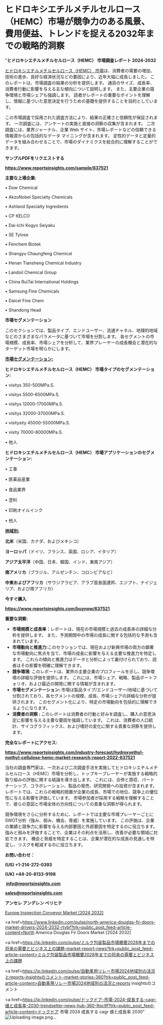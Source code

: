 # ヒドロキシエチルメチルセルロース（HEMC）市場が競争力のある風景、費用便益、トレンドを捉える2032年までの戦略的洞察

"<strong>ヒドロキシエチルメチルセルロース（HEMC） 市場調査レポート 2024-2032</strong>

<a href=https://www.reportsinsights.com/sample/637521>ヒドロキシエチルメチルセルロース（HEMC） 市場</a>は、消費者の需要の増加、技術の進歩、良好な経済状況などの要因により、近年大幅に成長しました。 このレポートは、市場調査の結果の分析を提供します。 通貨のサイズ、成長率、消費者行動に影響を与える主な傾向について説明します。 また、主要企業の競争環境と市場シェアも強調します。 読者がレポートの重要なポイントを理解し、情報に基づいた意思決定を行うための基礎を提供することを目的としています。

この市場調査で採用された調査方法により、結果の正確さと信頼性が保証されます。 一次調査には、アンケートの実施と直接の洞察の収集が含まれます。 二次調査には、業界ジャーナル、企業 Web サイト、市場レポートなどの信頼できる情報源からの包括的なデータ マイニングが含まれます。 定性的データと定量的データを組み合わせることで、市場のダイナミクスを総合的に理解することができます。

<strong><b>サンプルPDFをリクエストする</b></strong>

<a href=https://www.reportsinsights.com/sample/637521><strong><u>https://www.reportsinsights.com/sample/637521</u></strong></a>

<strong>主要な上場企業:</strong>

• Dow Chemical

• AkzoNobel Specialty Chemicals

• Ashland Specialty Ingredients

• CP KELCO

• Dai-Ichi Kogyo Seiyaku

• SE Tylose

• Fenchem Biotek

• Shangyu Chaungfeng Chemical

• Henan Tiansheng Chemical Industry

• Landoil Chemical Group

• China RuiTai International Holdings

• Samsung Fine Chemicals

• Daicel Fine Chem

• Shandong Head

<strong>市場セグメンテーション</strong>

このセクションでは、製品タイプ、エンドユーザー、流通チャネル、地理的地域などのさまざまなパラメータに基づいて市場を分割します。 各セグメントの市場規模、成長率、市場シェアを分析して、業界プレーヤーの成長機会と潜在的なターゲット市場を明らかにします。

<strong><u>市場セグメンテーション</u></strong><strong><u>:</u></strong>

<strong>ヒドロキシエチルメチルセルロース（HEMC） 市場タイプのセグメンテーション:</strong>

• visitys 350-500MPa.S.

• visitys 5500-6500MPa.S.

• visitys 12000-17000MPa.S.

• visitys 32000-37000MPa.S.

• visitysity 45000-55000MPa.S.

• visity 70000-80000MPa.S.

• 他人

<strong>ヒドロキシエチルメチルセルロース（HEMC） 市場アプリケーションのセグメンテーション:</strong>

• 工事

• 医薬品産業

• 食品業界

• 塗料

• 印刷オイルインク

• 他人

<strong><u>地域別</u></strong><strong><u>:</u></strong>

<strong>北米</strong>（米国、カナダ、およびメキシコ）

<strong>ヨーロッパ</strong>（ドイツ、フランス、英国、ロシア、イタリア）

<strong>アジア太平洋</strong>（中国、日本、韓国、インド、東南アジア）

<strong>南アメリカ</strong>（ブラジル、アルゼンチン、コロンビアなど）

<strong>中東およびアフリカ</strong>（サウジアラビア、アラブ首長国連邦、エジプト、ナイジェリア、および南アフリカ）

<strong>今すぐ購入</strong>

<a href=https://www.reportsinsights.com/buynow/637521><strong><u>https://www.reportsinsights.com/buynow/637521</u></strong></a>

<strong>重要な洞察:</strong>
<ul>
  <li><strong>市場規模と成長率：</strong>レポートは、現在の市場規模と過去の成長率の詳細な分析を提供します。 また、予測期間中の市場の成長に関する包括的な予測も含まれています。</li>
  <li><strong>市場動向と推進力:</strong>このセクションでは、現在および新興市場の両方の顕著な市場動向に焦点を当て、市場の成長に影響を与える主要な推進力を特定します。 これらの傾向と推進力はデータと分析によって裏付けられており、読者はその影響を明確に理解できます。</li>
  <li><strong>競争環境</strong>: このレポートは、業界の主要企業のプロフィールを示し、競争環境の詳細な評価を提供します。 これには、市場シェア、戦略、製品ポートフォリオ、および最近の開発に関する情報が含まれます。</li>
  <li><strong>市場セグメンテーション: </strong>市場は製品タイプ/エンドユーザー/地域に基づいて分割されており、各セグメントの規模、成長、市場シェアの詳細な分析が提供されます。 このセグメント化により、特定の市場動向を包括的に理解できるようになります。</li>
  <li><strong>消費者の洞察 : </strong>このレポートは消費者の行動と好みを調査し、購入の意思決定に影響を与える主要な要因を強調しています。 これは、消費者の人口統計、サイコグラフィックス、および嗜好の変化に関する貴重な洞察を提供します。</li>
</ul>
<strong>完全なレポートにアクセス:</strong>

<a href=https://www.reportsinsights.com/industry-forecast/hydroxyethyl-methyl-cellulose-hemc-market-research-report-2022-637521><strong><u><b>https://www.reportsinsights.com/industry-forecast/hydroxyethyl-methyl-cellulose-hemc-market-research-report-2022-637521</b></u></strong></a>

当社の調査専門家は、一次および二次調査手法を実施してヒドロキシエチルメチルセルロース（HEMC）市場を分析し、トップキープレーヤーが実施する戦略的取り組みの評価に関する結論を導き出します。 これには、合併と買収、パートナーシップ、コラボレーション、製品の発売、研究開発への投資が含まれます。 レポートでは、これらの戦略的措置が企業の成長、市場での地位、競争上の優位性に与える影響を評価しています。 市場参加者が採用する戦略を理解することで、彼らの意図と市場全体の方向性についての貴重な洞察が得られます。

競争環境をさらに分析するために、レポートでは主要な市場プレーヤーごとにSWOT分析（強み、弱み、機会、脅威）を実施しています。 この評価は、企業の業績と競争力に影響を与える内部要因と外部要因を特定するのに役立ちます。 強みと弱みを評価することで、企業はその利点を活用し、改善が必要な領域に対処できます。 機会と脅威を特定することは、企業が潜在的な成長の見通しを特定し、リスクを軽減するのに役立ちます。

<strong>お問い合わせ：</strong>

<strong>(US) +1-214-272-0393</strong>

<strong>(UK) +44-20-8133-9198</strong>

<strong> </strong><a href=info@reportsinsights.com><strong><u>info@reportsinsights.com</u></strong></a>

<a href=sales@reportsinsights.com><strong><u>sales@reportsinsights.com</u></strong></a>

<strong>アンセレ アンデレン ベリヒテ</strong>

<a href=https://www.linkedin.com/pulse/europe-inspection-conveyor-market-cagr-key-insights-nfh1c/>Europe Inspection Conveyor Market [2024 2032]</a>

<a href=https://www.linkedin.com/pulse/north-america-douglas-fir-doors-market-drivers-2024-2032-rtvbf?trk=public_post_feed-article-content>North America Douglas Fir Doors Market [2024 2032]</a>

<a href=https://jp.linkedin.com/pulse/ミルク包装製品市場概要2028年までの将来の需要とビジネス上の課題-market-report-news?trk=public_post_feed-article-content>ミルク包装製品市場概要2028年までの将来の需要とビジネス上の課題</a>

<a href=https://jp.linkedin.com/pulse/自動車用リレー市場2024地域別の活況とreports-insightsのコメント-market-stories-360?trk=public_post_feed-article-content>自動車用リレー市場2024地域別の活況とreports insightsのコメント</a>

<a href=https://jp.linkedin.com/pulse/ドックドア-市場-2024-成長する-cagr-値と成長率-2030-trendsetter-news-hub-360-9qc9f?trk=public_post_feed-article-content>ドックドア 市場 2024 成長する cagr 値と成長率 2030</a>"
![Uploading image.png…]()
